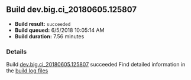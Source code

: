 ## Build dev.big.ci_20180605.125807
- **Build result:** `succeeded`
- **Build queued:** 6/5/2018 10:05:14 AM
- **Build duration:** 7.56 minutes
### Details
Build [dev.big.ci_20180605.125807](https://winappstudio.visualstudio.com/web/build.aspx?pcguid=a4ef43be-68ce-4195-a619-079b4d9834c2&builduri=vstfs%3a%2f%2f%2fBuild%2fBuild%2f25807) succeeded
Find detailed information in the [build log files](https://uwpctdiags.blob.core.windows.net/buildlogs/dev.big.ci_20180605.125807_logs.zip)
